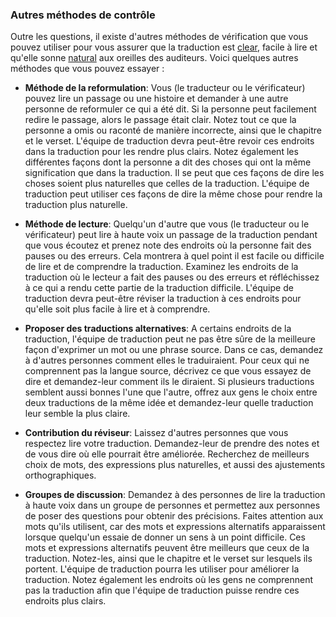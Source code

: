 ### Autres méthodes de contrôle

Outre les questions, il existe d'autres méthodes de vérification que vous pouvez utiliser pour vous assurer que la traduction est [clear](../clear/01.md), facile à lire et qu'elle sonne [natural](../natural/01.md) aux oreilles des auditeurs. Voici quelques autres méthodes que vous pouvez essayer :

* **Méthode de la reformulation**: Vous (le traducteur ou le vérificateur) pouvez lire un passage ou une histoire et demander à une autre personne de reformuler ce qui a été dit. Si la personne peut facilement redire le passage, alors le passage était clair. Notez tout ce que la personne a omis ou raconté de manière incorrecte, ainsi que le chapitre et le verset. L'équipe de traduction devra peut-être revoir ces endroits dans la traduction pour les rendre plus clairs. Notez également les différentes façons dont la personne a dit des choses qui ont la même signification que dans la traduction. Il se peut que ces façons de dire les choses soient plus naturelles que celles de la traduction. L'équipe de traduction peut utiliser ces façons de dire la même chose pour rendre la traduction plus naturelle.

* **Méthode de lecture**: Quelqu'un d'autre que vous (le traducteur ou le vérificateur) peut lire à haute voix un passage de la traduction pendant que vous écoutez et prenez note des endroits où la personne fait des pauses ou des erreurs. Cela montrera à quel point il est facile ou difficile de lire et de comprendre la traduction. Examinez les endroits de la traduction où le lecteur a fait des pauses ou des erreurs et réfléchissez à ce qui a rendu cette partie de la traduction difficile. L'équipe de traduction devra peut-être réviser la traduction à ces endroits pour qu'elle soit plus facile à lire et à comprendre.

* **Proposer des traductions alternatives**: A certains endroits de la traduction, l'équipe de traduction peut ne pas être sûre de la meilleure façon d'exprimer un mot ou une phrase source. Dans ce cas, demandez à d'autres personnes comment elles le traduiraient. Pour ceux qui ne comprennent pas la langue source, décrivez ce que vous essayez de dire et demandez-leur comment ils le diraient. Si plusieurs traductions semblent aussi bonnes l'une que l'autre, offrez aux gens le choix entre deux traductions de la même idée et demandez-leur quelle traduction leur semble la plus claire.

* **Contribution du réviseur**: Laissez d'autres personnes que vous respectez lire votre traduction. Demandez-leur de prendre des notes et de vous dire où elle pourrait être améliorée. Recherchez de meilleurs choix de mots, des expressions plus naturelles, et aussi des ajustements orthographiques.

* **Groupes de discussion**: Demandez à des personnes de lire la traduction à haute voix dans un groupe de personnes et permettez aux personnes de poser des questions pour obtenir des précisions. Faites attention aux mots qu'ils utilisent, car des mots et expressions alternatifs apparaissent lorsque quelqu'un essaie de donner un sens à un point difficile. Ces mots et expressions alternatifs peuvent être meilleurs que ceux de la traduction. Notez-les, ainsi que le chapitre et le verset sur lesquels ils portent. L'équipe de traduction pourra les utiliser pour améliorer la traduction. Notez également les endroits où les gens ne comprennent pas la traduction afin que l'équipe de traduction puisse rendre ces endroits plus clairs.
